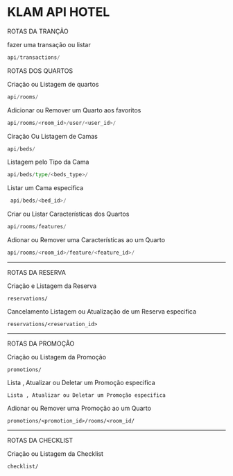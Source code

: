 # KLAM API HOTEL

ROTAS DA TRANÇÃO

fazer uma transação ou listar
```python
api/transactions/
```
ROTAS DOS QUARTOS

Criação ou Listagem de quartos
```python
api/rooms/
```
Adicionar ou Remover um Quarto aos favoritos
```python
api/rooms/<room_id>/user/<user_id>/
```
Ciração Ou Listagem de Camas
```python
api/beds/
```
Listagem  pelo Tipo da Cama
```python
api/beds/type/<beds_type>/
```

Listar um Cama especifica
```python
 api/beds/<bed_id>/
```

Criar ou Listar Características dos Quartos
```python
api/rooms/features/
```

Adionar ou Remover uma Características ao um Quarto 
```python
api/rooms/<room_id>/feature/<feature_id>/
```

---

ROTAS DA RESERVA

Criação e Listagem da Reserva
```shell
reservations/
```
Cancelamento Listagem ou Atualização de um Reserva especifica
```shell
reservations/<reservation_id>
```
---
ROTAS DA PROMOÇÃO

Criação ou Listagem da Promoção
```shell
promotions/
```
Lista , Atualizar ou Deletar um Promoção especifica 
```shell
Lista , Atualizar ou Deletar um Promoção especifica 
```
Adionar ou Remover uma Promoção ao um Quarto
```shell
promotions/<promotion_id>/rooms/<room_id/
```
---
ROTAS DA CHECKLIST

Criação ou Listagem da Checklist
```shell
checklist/
```
